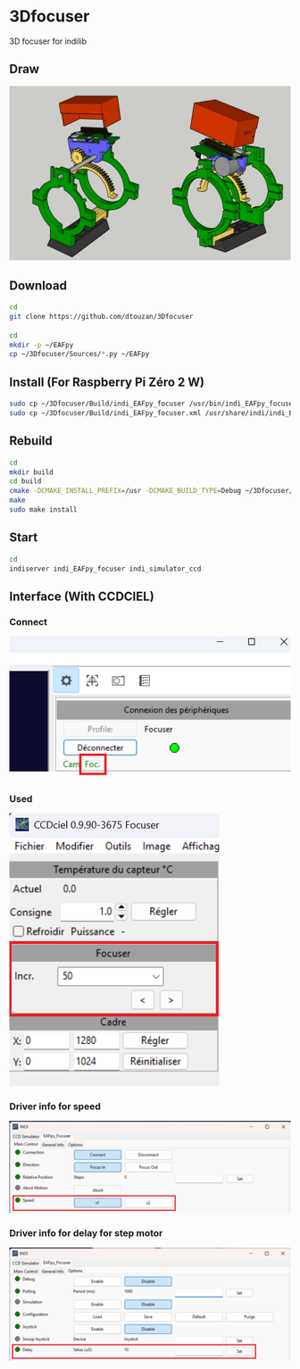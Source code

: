 # 3Dfocuser
3D focuser for indilib

## Draw
<img src="draw.png">

## Download
```sh
cd
git clone https://github.com/dtouzan/3Dfocuser

cd
mkdir -p ~/EAFpy
cp ~/3Dfocuser/Sources/*.py ~/EAFpy
```

## Install (For Raspberry Pi Zéro 2 W)
```sh
sudo cp ~/3Dfocuser/Build/indi_EAFpy_focuser /usr/bin/indi_EAFpy_focuser
sudo cp ~/3Dfocuser/Build/indi_EAFpy_focuser.xml /usr/share/indi/indi_EAFpy_focuser.xml
```

## Rebuild 

```sh
cd
mkdir build
cd build
cmake -DCMAKE_INSTALL_PREFIX=/usr -DCMAKE_BUILD_TYPE=Debug ~/3Dfocuser/Sources
make
sudo make install
```

## Start 
```sh
cd
indiserver indi_EAFpy_focuser indi_simulator_ccd
```

## Interface (With CCDCIEL)
### Connect
<img src="connect.png">

### Used
<img src="ticks.png">

### Driver info for speed
<img src="speed.png">

### Driver info for delay for step motor
<img src="delay.png">